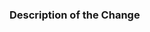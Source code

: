 ### Description of the Change

<!-- Give us a description about this Pull Request. The more information you include the better -->
